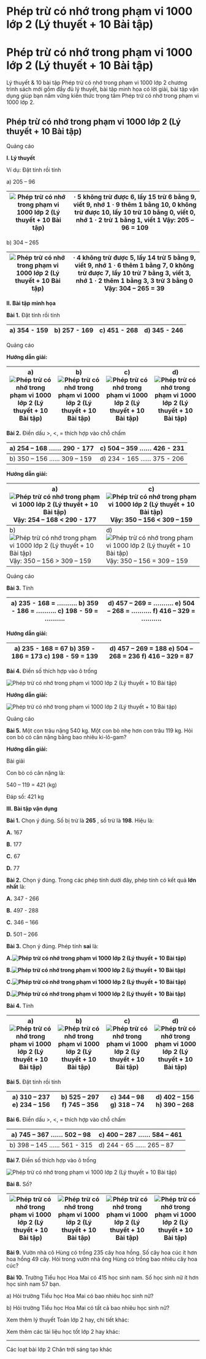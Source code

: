 # Phép trừ có nhớ trong phạm vi 1000 lớp 2 (Lý thuyết + 10 Bài tập)

# Phép trừ có nhớ trong phạm vi 1000 lớp 2 (Lý thuyết + 10 Bài tập)

Lý thuyết & 10 bài tập Phép trừ có nhớ trong phạm vi 1000 lớp 2 chương trình sách mới gồm đầy đủ lý thuyết, bài tập minh họa có lời giải, bài tập vận dụng giúp bạn nắm vững kiến thức trọng tâm Phép trừ có nhớ trong phạm vi 1000 lớp 2.

## Phép trừ có nhớ trong phạm vi 1000 lớp 2 (Lý thuyết + 10 Bài tập)

Quảng cáo

**I. Lý thuyết**

Ví dụ: Đặt tính rồi tính

a) 205 – 96 

![Phép trừ có nhớ trong phạm vi 1000 lớp 2 \(Lý thuyết + 10 Bài tập\)](https://vietjack.com/toan-2-chan-troi/images/ly-thuyet-phep-tru-co-nho-trong-pham-vi-1000-235889.PNG) |  · 5 không trừ được 6, lấy 15 trừ 6 bằng 9, viết 9, nhớ 1 · 9 thêm 1 bằng 10, 0 không trừ được 10, lấy 10 trừ 10 bằng 0, viết 0, nhớ 1 · 2 trừ 1 bằng 1, viết 1 Vậy: 205 – 96 = 109  
---|---  
  
b) 304 – 265 

![Phép trừ có nhớ trong phạm vi 1000 lớp 2 \(Lý thuyết + 10 Bài tập\)](https://vietjack.com/toan-2-chan-troi/images/ly-thuyet-phep-tru-co-nho-trong-pham-vi-1000-235891.PNG) |  · 4 không trừ được 5, lấy 14 trừ 5 bằng 9, viết 9, nhớ 1 · 6 thêm 1 bằng 7, 0 không trừ được 7, lấy 10 trừ 7 bằng 3, viết 3, nhớ 1 · 2 thêm 1 bằng 3, 3 trừ 3 bằng 0 Vậy: 304 – 265 = 39  
---|---  
  
**II. Bài tập minh họa**

**Bài 1.** Đặt tính rồi tính

a) 354 - 159 | b) 257 - 169 | c) 451 - 268 | d) 345 - 246  
---|---|---|---  
  
Quảng cáo

**Hướng dẫn giải:**

a) ![Phép trừ có nhớ trong phạm vi 1000 lớp 2 \(Lý thuyết + 10 Bài tập\)](https://vietjack.com/toan-2-chan-troi/images/ly-thuyet-phep-tru-co-nho-trong-pham-vi-1000-235892.PNG) |  b) ![Phép trừ có nhớ trong phạm vi 1000 lớp 2 \(Lý thuyết + 10 Bài tập\)](https://vietjack.com/toan-2-chan-troi/images/ly-thuyet-phep-tru-co-nho-trong-pham-vi-1000-235893.PNG) |  c) ![Phép trừ có nhớ trong phạm vi 1000 lớp 2 \(Lý thuyết + 10 Bài tập\)](https://vietjack.com/toan-2-chan-troi/images/ly-thuyet-phep-tru-co-nho-trong-pham-vi-1000-235894.PNG) |  d) ![Phép trừ có nhớ trong phạm vi 1000 lớp 2 \(Lý thuyết + 10 Bài tập\)](https://vietjack.com/toan-2-chan-troi/images/ly-thuyet-phep-tru-co-nho-trong-pham-vi-1000-235895.PNG)  
---|---|---|---  
  
**Bài 2.** Điền dấu >, <, = thích hợp vào chỗ chấm

a) 254 – 168 …… 290 - 177 | c) 504 – 359 …… 426 - 231   
---|---  
b) 350 – 156 …… 309 – 159  | d) 234 - 165 …… 375 - 206   
  
**Hướng dẫn giải:**

a)  ![Phép trừ có nhớ trong phạm vi 1000 lớp 2 \(Lý thuyết + 10 Bài tập\)](https://vietjack.com/toan-2-chan-troi/images/ly-thuyet-phep-tru-co-nho-trong-pham-vi-1000-235896.PNG) Vậy: 254 – 168 < 290 - 177 |  c)  ![Phép trừ có nhớ trong phạm vi 1000 lớp 2 \(Lý thuyết + 10 Bài tập\)](https://vietjack.com/toan-2-chan-troi/images/ly-thuyet-phep-tru-co-nho-trong-pham-vi-1000-235897.PNG) Vậy: 350 – 156 < 309 – 159  
---|---  
b)  ![Phép trừ có nhớ trong phạm vi 1000 lớp 2 \(Lý thuyết + 10 Bài tập\)](https://vietjack.com/toan-2-chan-troi/images/ly-thuyet-phep-tru-co-nho-trong-pham-vi-1000-235898.PNG) Vậy: 350 – 156 > 309 – 159 |  d)  ![Phép trừ có nhớ trong phạm vi 1000 lớp 2 \(Lý thuyết + 10 Bài tập\)](https://vietjack.com/toan-2-chan-troi/images/ly-thuyet-phep-tru-co-nho-trong-pham-vi-1000-235899.PNG) Vậy: 350 – 156 = 309 – 159  
  
Quảng cáo

**Bài 3.** Tính

a) 235 - 168 = ………. b) 359 - 186 = ………. c) 198 - 59 = ………. |  d) 457 – 269 = ………. e) 504 – 268 = ………. f) 416 – 329 = ……….  
---|---  
  
**Hướng dẫn giải:**

a) 235 - 168 = 67 b) 359 - 186 = 173 c) 198 - 59 = 139 |  d) 457 – 269 = 188 e) 504 – 268 = 236 f) 416 – 329 = 87  
---|---  
  
**Bài 4.** Điền số thích hợp vào ô trống

![Phép trừ có nhớ trong phạm vi 1000 lớp 2 \(Lý thuyết + 10 Bài tập\)](https://vietjack.com/toan-2-chan-troi/images/ly-thuyet-phep-tru-co-nho-trong-pham-vi-1000-235900.PNG)

**Hướng dẫn giải:**

![Phép trừ có nhớ trong phạm vi 1000 lớp 2 \(Lý thuyết + 10 Bài tập\)](https://vietjack.com/toan-2-chan-troi/images/ly-thuyet-phep-tru-co-nho-trong-pham-vi-1000-235901.PNG)

Quảng cáo

**Bài 5.** Một con trâu nặng 540 kg. Một con bò nhẹ hơn con trâu 119 kg. Hỏi con bò có cân nặng bằng bao nhiêu ki-lô-gam?

**Hướng dẫn giải:**

Bài giải

Con bò có cân nặng là:

540 – 119 = 421 (kg)

Đáp số: 421 kg

**III. Bài tập vận dụng**

**Bài 1.** Chọn ý đúng. Số bị trừ là **265** , số trừ là **198**. Hiệu là:

**A.** 167

**B.** 177

**C.** 67

**D.** 77

**Bài 2.** Chọn ý đúng. Trong các phép tính dưới đây, phép tính có kết quả **lớn nhất** là:

**A.** 347 - 266

**B.** 497 - 288

**C.** 346 – 166

**D.** 501 – 266 

**Bài 3.** Chọn ý đúng. Phép tính **sai** là: 

**A.![Phép trừ có nhớ trong phạm vi 1000 lớp 2 \(Lý thuyết + 10 Bài tập\)](https://vietjack.com/toan-2-chan-troi/images/ly-thuyet-phep-tru-co-nho-trong-pham-vi-1000-235902.PNG)**

**B.![Phép trừ có nhớ trong phạm vi 1000 lớp 2 \(Lý thuyết + 10 Bài tập\)](https://vietjack.com/toan-2-chan-troi/images/ly-thuyet-phep-tru-co-nho-trong-pham-vi-1000-235903.PNG)**

**C.![Phép trừ có nhớ trong phạm vi 1000 lớp 2 \(Lý thuyết + 10 Bài tập\)](https://vietjack.com/toan-2-chan-troi/images/ly-thuyet-phep-tru-co-nho-trong-pham-vi-1000-235904.PNG)**

**D.![Phép trừ có nhớ trong phạm vi 1000 lớp 2 \(Lý thuyết + 10 Bài tập\)](https://vietjack.com/toan-2-chan-troi/images/ly-thuyet-phep-tru-co-nho-trong-pham-vi-1000-235905.PNG)**

**Bài 4.** Tính

**a)** **![Phép trừ có nhớ trong phạm vi 1000 lớp 2 \(Lý thuyết + 10 Bài tập\)](https://vietjack.com/toan-2-chan-troi/images/ly-thuyet-phep-tru-co-nho-trong-pham-vi-1000-235906.PNG)** |  **b)** **![Phép trừ có nhớ trong phạm vi 1000 lớp 2 \(Lý thuyết + 10 Bài tập\)](https://vietjack.com/toan-2-chan-troi/images/ly-thuyet-phep-tru-co-nho-trong-pham-vi-1000-235907.PNG)** |  **c)** **![Phép trừ có nhớ trong phạm vi 1000 lớp 2 \(Lý thuyết + 10 Bài tập\)](https://vietjack.com/toan-2-chan-troi/images/ly-thuyet-phep-tru-co-nho-trong-pham-vi-1000-235908.PNG)** |  **d)** **![Phép trừ có nhớ trong phạm vi 1000 lớp 2 \(Lý thuyết + 10 Bài tập\)](https://vietjack.com/toan-2-chan-troi/images/ly-thuyet-phep-tru-co-nho-trong-pham-vi-1000-235909.PNG)**  
---|---|---|---  
  
**Bài 5.** Đặt tính rồi tính

a) 310 – 237 e) 234 – 156 |  b) 525 – 297 f) 745 – 356 |  c) 344 – 98 g) 318 – 74 |  d) 402 – 156 h) 390 – 268   
---|---|---|---  
  
**Bài 6.** Điền dấu >, <, = thích hợp vào chỗ chấm

a) 745 – 367 …… 502 – 98  | c) 400 – 287 …… 584 – 461   
---|---  
b) 398 – 145 …… 561 - 315 | d) 244 - 65 …… 265 – 87   
  
**Bài 7.** Điền số thích hợp vào ô trống

![Phép trừ có nhớ trong phạm vi 1000 lớp 2 \(Lý thuyết + 10 Bài tập\)](https://vietjack.com/toan-2-chan-troi/images/ly-thuyet-phep-tru-co-nho-trong-pham-vi-1000-235910.PNG)

**Bài 8.** Số?

![Phép trừ có nhớ trong phạm vi 1000 lớp 2 \(Lý thuyết + 10 Bài tập\)](https://vietjack.com/toan-2-chan-troi/images/ly-thuyet-phep-tru-co-nho-trong-pham-vi-1000-235911.PNG) | ![Phép trừ có nhớ trong phạm vi 1000 lớp 2 \(Lý thuyết + 10 Bài tập\)](https://vietjack.com/toan-2-chan-troi/images/ly-thuyet-phep-tru-co-nho-trong-pham-vi-1000-235912.PNG) | ![Phép trừ có nhớ trong phạm vi 1000 lớp 2 \(Lý thuyết + 10 Bài tập\)](https://vietjack.com/toan-2-chan-troi/images/ly-thuyet-phep-tru-co-nho-trong-pham-vi-1000-235913.PNG) | ![Phép trừ có nhớ trong phạm vi 1000 lớp 2 \(Lý thuyết + 10 Bài tập\)](https://vietjack.com/toan-2-chan-troi/images/ly-thuyet-phep-tru-co-nho-trong-pham-vi-1000-235914.PNG)  
---|---|---|---  
  
**Bài 9.** Vườn nhà cô Hùng có trồng 235 cây hoa hồng. Số cây hoa cúc ít hơn hoa hồng 49 cây. Hỏi trong vườn nhà ông Hùng có trồng bao nhiêu cây hoa cúc?

**Bài 10.** Trường Tiểu học Hoa Mai có 415 học sinh nam. Số học sinh nữ ít hơn học sinh nam 57 bạn. 

a) Hỏi trường Tiểu học Hoa Mai có bao nhiêu học sinh nữ?

b) Hỏi trường Tiểu học Hoa Mai có tất cả bao nhiêu học sinh nữ?

Xem thêm lý thuyết Toán lớp 2 hay, chi tiết khác:

Xem thêm các tài liệu học tốt lớp 2 hay khác:

* * *

Các loạt bài lớp 2 Chân trời sáng tạo khác
